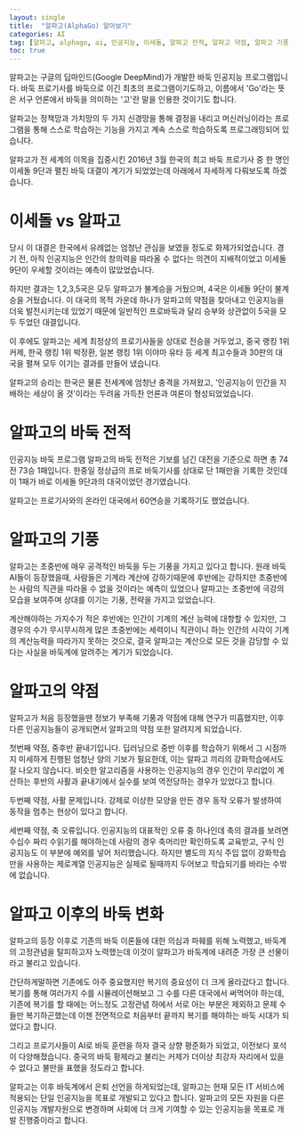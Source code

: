 ```yaml
---
layout: single
title:  "알파고(AlphaGo) 알아보기"
categories: AI
tag: [알파고, alphago, ai, 인공지능, 이세돌, 알파고 전적, 알파고 약점, 알파고 기풍 바둑 AI, 바둑 인공지능]
toc: true
---
```




알파고는 구글의 딥마인드(Google DeepMind)가 개발한 바둑 인공지능 프로그램입니다. 바둑 프로기사를 바둑으로 이긴 최초의 프로그램이기도하고, 이름에서 'Go'라는 뜻은 서구 언론에서 바둑을 의미하는 '고'란 말을 인용한 것이기도 합니다.

알파고는 정책망과 가치망의 두 가지 신경망을 통해 결정을 내리고 머신러닝이라는 프로그램을 통해 스스로 학습하는 기능을 가지고 계속 스스로 학습하도록 프로그래밍되어 있습니다.

알파고가 전 세계의 이목을 집중시킨 2016년 3월 한국의 최고 바둑 프로기사 중 한 명인 이세돌 9단과 펼친 바둑 대결이 계기가 되었었는데 아래에서 자세하게 다뤄보도록 하겠습니다.


# 이세돌 vs 알파고

당시 이 대결은 한국에서 유례없는 엄청난 관심을 보였을 정도로 화제가되었습니다. 경기 전, 아직 인공지능은 인간의 창의력을 따라올 수 없다는 의견이 지배적이었고 이세돌 9단이 우세할 것이라는 예측이 많았었습니다.

하지만 결과는 1,2,3,5국은 모두 알파고가 불계승을 거뒀으며, 4국은 이세돌 9단이 불계승을 거뒀습니다. 이 대국의 목적 가운데 하나가 알파고의 약점을 찾아내고 인공지능을 더욱 발전시키는데 있었기 때문에 일반적인 프로바둑과 달리 승부와 상관없이 5국을 모두 두었던 대결입니다.

이 후에도 알파고는 세계 최정상의 프로기사들을 상대로 전승을 거두었고, 중국 랭킹 1위 커제, 한국 랭킹 1위 박정환, 일본 랭킹 1위 이야마 유타 등 세계 최고수들과 30판의 대국을 펼쳐 모두 이기는 결과를 만들어 냈습니다.

알파고의 승리는 한국은 물론 전세계에 엄청난 충격을 가져왔고, '인공지능이 인간을 지배하는 세상이 올 것'이라는 두려움 가득찬 언론과 여론이 형성되었었습니다.


# 알파고의 바둑 전적

인공지능 바둑 프로그램 알파고의 바둑 전적은 기보를 남긴 대전을 기준으로 하면 총 74전 73승 1패입니다. 한중일 정상급의 프로 바둑기사를 상대로 단 1패만을 기록한 것인데 이 1패가 바로 이세돌 9단과의 대국이었던 경기였습니다.

알파고는 프로기사와의 온라인 대국에서 60연승을 기록하기도 했었습니다.


# 알파고의 기풍

알파고는 초중반에 매우 공격적인 바둑을 두는 기풍을 가지고 있다고 합니다. 원래 바둑 AI들이 등장했을때, 사람들은 기계라 계산에 강하기때문에 후반에는 강하지만 초중반에는 사람의 직관을 따라올 수 없을 것이라는 예측이 있었으나 알파고는 초중반에 극강의 모습을 보여주며 상대를 이기는 기풍, 전략을 가지고 있었습니다.

계산해야하는 가지수가 적은 후반에는 인간이 기계의 계산 능력에 대항할 수 있지만, 그 경우의 수가 무시무시하게 많은 초중반에는 세력이니 직관이니 하는 인간의 시각이 기계의 계산능력을 따라가지 못하는 것으로, 결국 알파고는 계산으로 모든 것을 감당할 수 있다는 사실을 바둑계에 알려주는 계기가 되었습니다.


# 알파고의 약점

알파고가 처음 등장했을땐 정보가 부족해 기풍과 약점에 대해 연구가 미흡했지만, 이후 다른 인공지능들이 공개되면서 알파고의 약점 또한 알려지게 되었습니다.

첫번째 약점, 중후반 끝내기입니다. 딥러닝으로 중반 이후를 학습하기 위해서 그 시점까지 미세하게 진행된 엄청난 양의 기보가 필요한데, 이는 알파고 끼리의 강화학습에서도 잘 나오지 않습니다. 비슷한 알고리즘을 사용하는 인공지능의 경우 인간이 무리없이 계산하는 후반의 사활과 끝내기에서 실수를 보여 역전당하는 경우가 있었다고 합니다.

두번째 약점, 사활 문제입니다. 강제로 이상한 모양을 만든 경우 동작 오류가 발생하여 동작을 멈추는 현상이 있다고 합니다.

세번째 약점, 축 오류입니다. 인공지능의 대표적인 오류 중 하나인데 축의 결과를 보려면 수십수 짜리 수읽기를 해야하는데 사람의 경우 축머리만 확인하도록 교육받고, 구식 인공지능도 이 부분에 예외를 넣어 처리했습니다. 하지만 별도의 지식 주입 없이 강화학습만을 사용하는 제로계열 인공지능은 실제로 될때까지 두어보고 학습되기를 바라는 수밖에 없습니다.


# 알파고 이후의 바둑 변화

알파고의 등장 이후로 기존의 바둑 이론들에 대한 의심과 파훼를 위해 노력했고, 바둑계의 고정관념을 탈피하고자 노력했는데 이것이 알파고가 바둑계에 내려준 가장 큰 선물이라고 불리고 있습니다.

간단하게말하면 기존에도 아주 중요했지만 복기의 중요성이 더 크게 올라갔다고 합니다. 복기를 통해 여러가지 수를 시뮬레이션해보고 그 수를 다른 대국에서 써먹어야 하는데, 기존에 복기를 할 때에는 어느정도 고정관념 하에서 서로 아는 부분은 제외하고 문제 수들만 복기하곤했는데 이젠 전면적으로 처음부터 끝까지 복기를 해야하는 바둑 시대가 되었다고 합니다.

그리고 프로기사들이 AI로 바둑 훈련을 하자 결국 상향 평준화가 되었고, 이전보다 포석이 다양해졌습니다. 중국의 바둑 황제라고 불리는 커제가 더이상 최강자 자리에서 있을수 없다고 불만을 표했을 정도라고 합니다.


알파고는 이후 바둑계에서 은퇴 선언을 하게되었는데, 알파고는 현재 모든 IT 서비스에 적용되는 단일 인공지능을 목표로 개발되고 있다고 합니다. 알파고의 모든 자원을 다른 인공지능 개발자원으로 변경하며 사회에 더 크게 기여할 수 있는 인공지능을 목표로 개발 진행중이라고 합니다.